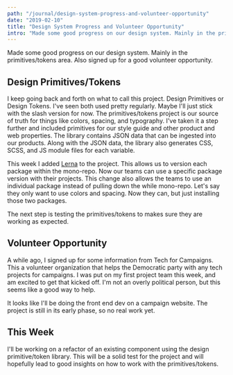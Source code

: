 ```yaml
---
path: "/journal/design-system-progress-and-volunteer-opportunity"
date: "2019-02-10"
title: "Design System Progress and Volunteer Opportunity"
intro: "Made some good progress on our design system. Mainly in the primitives/tokens area. Also signed up for a good volunteer opportunity."
---
```


Made some good progress on our design system. Mainly in the primitives/tokens area. Also signed up for a good volunteer opportunity.

## Design Primitives/Tokens

I keep going back and forth on what to call this project. Design Primitives or Design Tokens. I've seen both used pretty regularly. Maybe I'll just stick with the slash version for now. The primitives/tokens project is our source of truth for things like colors, spacing, and typography. I've taken it a step further and included primitives for our style guide and other product and web properties. The library contains JSON data that can be ingested into our products. Along with the JSON data, the library also generates CSS, SCSS, and JS module files for each variable.

This week I added [Lerna](https://github.com/lerna/lerna) to the project. This allows us to version each package within the mono-repo. Now our teams can use a specific package version with their projects. This change also allows the teams to use an individual package instead of pulling down the while mono-repo. Let's say they only want to use colors and spacing. Now they can, but just installing those two packages.

The next step is testing the primitives/tokens to makes sure they are working as expected.

## Volunteer Opportunity

A while ago, I signed up for some information from Tech for Campaigns. This a volunteer organization that helps the Democratic party with any tech projects for campaigns. I was put on my first project team this week, and am excited to get that kicked off. I'm not an overly political person, but this seems like a good way to help.

It looks like I'll be doing the front end dev on a campaign website. The project is still in its early phase, so no real work yet.

## This Week

I'll be working on a refactor of an existing component using the design primitive/token library. This will be a solid test for the project and will hopefully lead to good insights on how to work with the primitives/tokens.
